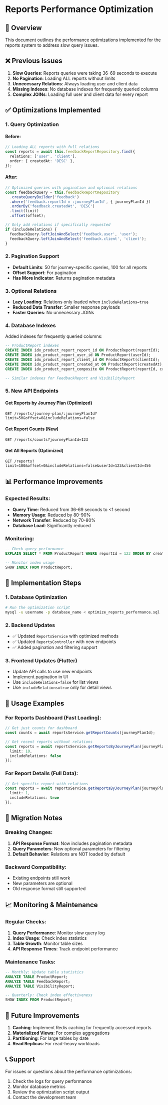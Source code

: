 # Reports Performance Optimization

## 🚀 Overview

This document outlines the performance optimizations implemented for the reports system to address slow query issues.

## ❌ Previous Issues

1. **Slow Queries**: Reports queries were taking 36-69 seconds to execute
2. **No Pagination**: Loading ALL reports without limits
3. **Unnecessary Relations**: Always loading user and client data
4. **Missing Indexes**: No database indexes for frequently queried columns
5. **Complex JOINs**: Loading full user and client data for every report

## ✅ Optimizations Implemented

### 1. **Query Optimization**

#### Before:
```typescript
// Loading ALL reports with full relations
const reports = await this.feedbackReportRepository.find({
  relations: ['user', 'client'],
  order: { createdAt: 'DESC' },
});
```

#### After:
```typescript
// Optimized queries with pagination and optional relations
const feedbackQuery = this.feedbackReportRepository
  .createQueryBuilder('feedback')
  .where('feedback.reportId = :journeyPlanId', { journeyPlanId })
  .orderBy('feedback.createdAt', 'DESC')
  .limit(limit)
  .offset(offset);

// Only add relations if specifically requested
if (includeRelations) {
  feedbackQuery.leftJoinAndSelect('feedback.user', 'user');
  feedbackQuery.leftJoinAndSelect('feedback.client', 'client');
}
```

### 2. **Pagination Support**

- **Default Limits**: 50 for journey-specific queries, 100 for all reports
- **Offset Support**: For pagination
- **Has More Indicator**: Returns pagination metadata

### 3. **Optional Relations**

- **Lazy Loading**: Relations only loaded when `includeRelations=true`
- **Reduced Data Transfer**: Smaller response payloads
- **Faster Queries**: No unnecessary JOINs

### 4. **Database Indexes**

Added indexes for frequently queried columns:

```sql
-- ProductReport indexes
CREATE INDEX idx_product_report_report_id ON ProductReport(reportId);
CREATE INDEX idx_product_report_user_id ON ProductReport(userId);
CREATE INDEX idx_product_report_client_id ON ProductReport(clientId);
CREATE INDEX idx_product_report_created_at ON ProductReport(createdAt);
CREATE INDEX idx_product_report_composite ON ProductReport(reportId, createdAt);

-- Similar indexes for FeedbackReport and VisibilityReport
```

### 5. **New API Endpoints**

#### Get Reports by Journey Plan (Optimized)
```
GET /reports/journey-plan/:journeyPlanId?limit=50&offset=0&includeRelations=false
```

#### Get Report Counts (New)
```
GET /reports/counts?journeyPlanId=123
```

#### Get All Reports (Optimized)
```
GET /reports?limit=100&offset=0&includeRelations=false&userId=123&clientId=456
```

## 📊 Performance Improvements

### Expected Results:
- **Query Time**: Reduced from 36-69 seconds to <1 second
- **Memory Usage**: Reduced by 80-90%
- **Network Transfer**: Reduced by 70-80%
- **Database Load**: Significantly reduced

### Monitoring:
```sql
-- Check query performance
EXPLAIN SELECT * FROM ProductReport WHERE reportId = 123 ORDER BY createdAt DESC LIMIT 50;

-- Monitor index usage
SHOW INDEX FROM ProductReport;
```

## 🔧 Implementation Steps

### 1. **Database Optimization**
```bash
# Run the optimization script
mysql -u username -p database_name < optimize_reports_performance.sql
```

### 2. **Backend Updates**
- ✅ Updated `ReportsService` with optimized methods
- ✅ Updated `ReportsController` with new endpoints
- ✅ Added pagination and filtering support

### 3. **Frontend Updates** (Flutter)
- Update API calls to use new endpoints
- Implement pagination in UI
- Use `includeRelations=false` for list views
- Use `includeRelations=true` only for detail views

## 🎯 Usage Examples

### For Reports Dashboard (Fast Loading):
```typescript
// Get just counts for dashboard
const counts = await reportsService.getReportCounts(journeyPlanId);

// Get recent reports without relations
const reports = await reportsService.getReportsByJourneyPlan(journeyPlanId, {
  limit: 10,
  includeRelations: false
});
```

### For Report Details (Full Data):
```typescript
// Get specific report with relations
const reports = await reportsService.getReportsByJourneyPlan(journeyPlanId, {
  limit: 1,
  includeRelations: true
});
```

## 🚨 Migration Notes

### Breaking Changes:
1. **API Response Format**: Now includes pagination metadata
2. **Query Parameters**: New optional parameters for filtering
3. **Default Behavior**: Relations are NOT loaded by default

### Backward Compatibility:
- Existing endpoints still work
- New parameters are optional
- Old response format still supported

## 📈 Monitoring & Maintenance

### Regular Checks:
1. **Query Performance**: Monitor slow query log
2. **Index Usage**: Check index statistics
3. **Table Growth**: Monitor table sizes
4. **API Response Times**: Track endpoint performance

### Maintenance Tasks:
```sql
-- Monthly: Update table statistics
ANALYZE TABLE ProductReport;
ANALYZE TABLE FeedbackReport;
ANALYZE TABLE VisibilityReport;

-- Quarterly: Check index effectiveness
SHOW INDEX FROM ProductReport;
```

## 🔮 Future Improvements

1. **Caching**: Implement Redis caching for frequently accessed reports
2. **Materialized Views**: For complex aggregations
3. **Partitioning**: For large tables by date
4. **Read Replicas**: For read-heavy workloads

## 📞 Support

For issues or questions about the performance optimizations:
1. Check the logs for query performance
2. Monitor database metrics
3. Review the optimization script output
4. Contact the development team
